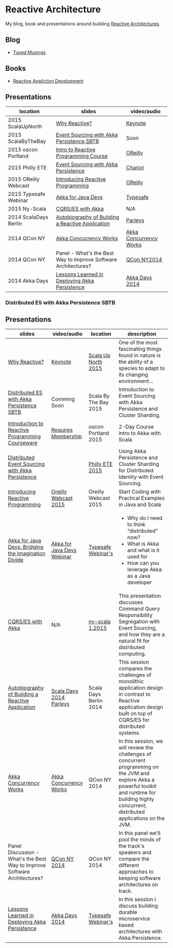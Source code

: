 # Reactive Architecture

My blog, book and presentations around building [Reactive Architectures](http://www.reactivemanifesto.org).

## Blog

* [Typed Musings](http://ironfish.github.io)

## Books

* [Reactive Appliction Development](http://manning.com/devore/?a_aid=ironfish&a_bid=39e254aa)

## Presentations

location | slides | video/audio
-------- | ------ | -----------
2015 ScalaUpNorth | [Why Reactive?](/pdf/why-reactive.pdf) | [Keynote](http://tinyurl.com/nqvcfuw)
2015 ScalaByTheBay | [Event Sourcing with Akka Persistence SBTB](/pdf/dist_es_with_akka_persistence_sbtb.pdf) | Soon
2015 oscon Portland | [Intro to Reactive Programming Course](http://tinyurl.com/nz2rgd6) | [OReilly](http://tinyurl.com/7dprkk)
2015 Philly ETE | [Event Sourcing with Akka Persistence](/pdf/dist_es_with_akka_pers.pdf) | [Chariot](http://tinyurl.com/pbnrnws)
2015 OReilly Webcast | [Introducing Reactive Programming](/pdf/intro_reactive_prog.pdf) | [OReilly](http://tinyurl.com/news2hq)
2015 Typesafe Webinar | [Akka for Java Devs](/pdf/akka_for_java_devs.pdf) | [Typesafe](http://tinyurl.com/nhut99k)
2015 Ny-Scala | [CQRS/ES with Akka](/pdf/cqrs_es.pdf) | N/A
2014 ScalaDays Berlin | [Autobiography of Building a Reactive Application](/pdf/autobiography_ra.pdf) | [Parleys](http://tinyurl.com/op7gdmu)
2014 QCon NY | [Akka Concurrency Works](/pdf/akka_concurrency_works.pdf)| [Akka Concurrency Works](http://tinyurl.com/pjcbcce)
2014 QCon NY | Panel - What's the Best Way to Improve Software Architectures? | [QCon NY2014](http://tinyurl.com/nd8zalc)
2014 Akka Days | [Lessons Learned in Deploying Akka Persistence](/pdf/lessons-akka-pers.pdf) | [Akka Days 2014](http://tinyurl.com/o2zsens)


### Distributed ES with Akka Persistence SBTB

## Presentations
| slides       | video/audio | location | description |
| ------------ | ------------| -------- | ----------- |
| [Why Reactive?](/pdf/why-reactive-pdf) | [Keynote](http://tinyurl.com/nqvcfuw) | [Scala Up North 2015](http://scalaupnorth.com) | One of the most fascinating things found in nature is the ability of a species to adapt to its changing environment... |
| [Distributed ES with Akka Persistence SBTB](/pdf/distributed_es_with_akka_persistence_sbtb.pdf) | Comming Soon | Scala By The Bay 2015 | Introduction to Event Sourcing with Akka Persistence and Cluster Sharding. |
| [Introduction to Reactive Programming Courseware](https://github.com/ironfish/reactive-restaurant-student) | [Requires Membership](https://members.oreilly.com/account/login) | oscon Portland 2015 | 2-Day Course intro to Akka with Scala |
| [Distributed Event Sourcing with Akka Persistence](/pdf/distributed_es_with_akka_persistence.pdf) | [](http://tinyurl.com/pbnrnws) | [Philly ETE 2015](http://tinyurl.com/op4gfun) | Using Akka Persistence and Cluster Sharding for Distributed Identity with Event Sourcing. |
| [Introducing Reactive Programming](/pdf/introducing_reactive_programming.pdf) | [Oreilly Webcast 2015](http://www.oreilly.com/pub/e/3404) | Oreilly Webcast 2015 | Start Coding with Practical Examples in Java and Scala |
| [Akka for Java Devs: Bridging the Imagination Divide](/pdf/akka_for_java_devs.pdf) | [Akka for Java Devs Webinar](http://tinyurl.com/nhut99k) | [Typesafe Webinar's](https://www.typesafe.com/resources/videos) | <ul><li>Why do I need to think “distributed” now?</li><li>What is Akka and what is it used for</li><li>How can you leverage Akka as a Java developer</li></ul> |
| [CQRS/ES with Akka](/pdf/cqrs_es.pdf) | N/A | [ny-scala 1.2015](http://www.meetup.com/ny-scala/events/219615402/) | This presentation discusses Command Query Responsibility Segregation with Event Sourcing, and how they are a natural fit for distributed computing. |
| [Autobiography of Building a Reactive Application](/pdf/autobiography_building_ra.pdf) | [Scala Days 2014 Parleys](http://parleys.com/play/53a7d2cce4b0543940d9e55c/chapter0/about) | Scala Days Berlin 2014 | This session compares the challenges of monolithic application design in contrast to Reactive application design built on top of CQRS/ES for distributed systems. |
| [Akka Concurrency Works](pdf/akka_concurrency_works.pdf)| [Akka Concurrency Works](http://www.infoq.com/presentations/akka-concurrency-jvm?utm_source=infoq&utm_medium=QCon_EarlyAccessVideos&utm_campaign=QConNewYork2014) | QCon NY 2014 | In this session, we will review the challenges of concurrent programming on the JVM and explore Akka a powerful toolkit and runtime for building highly concurrent, distributed applications on the JVM. |
| Panel Discussion - What's the Best Way to Improve Software Architectures? | [QCon NY 2014](http://www.infoq.com/presentations/panel-improve-software-architecture?utm_source=infoq&utm_medium=QCon_EarlyAccessVideos&utm_campaign=QConNewYork2014) | QCon NY 2014 | In this panel we'll pool the minds of the track's speakers and compare the different approaches to keeping software architectures on track. |
| [Lessons Learned in Deploying Akka Persistence](/pdf/lessons-learned-akka-persistence.pdf) | [Akka Days 2014](https://typesafe.com/resources/video/akka-days-webinar-day-1) | [Typesafe Webinar's](https://www.typesafe.com/resources/videos) | In this session I discuss building durable microservice based architectures with Akka Persistence. |
